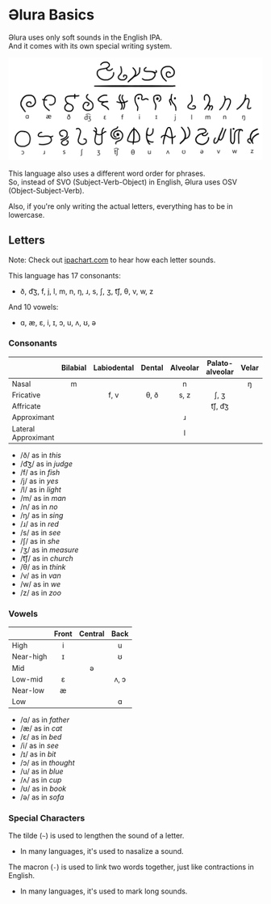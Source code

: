 # Əlura Basics
Əlura uses only soft sounds in the English IPA. <br>
And it comes with its own special writing system.

![](https://github.com/Joalor64GH/alura/blob/main/alura.png?raw=true)

This language also uses a different word order for phrases. <br>
So, instead of SVO (Subject-Verb-Object) in English, Əlura uses OSV (Object-Subject-Verb). <!-- okay yoda -->

Also, if you're only writing the actual letters, everything has to be in lowercase.

## Letters
Note: Check out [ipachart.com](https://www.ipachart.com/) to hear how each letter sounds.

This language has 17 consonants:
* ð, d͡ʒ, f, j, l, m, n, ŋ, ɹ, s, ʃ, ʒ, t͡ʃ, θ, v, w, z

And 10 vowels:
* ɑ, æ, ɛ, i, ɪ, ɔ, u, ʌ, ʊ, ə

### Consonants
|                        | Bilabial  | Labiodental | Dental    | Alveolar  | Palato-alveolar   | Velar | Labial-velar | Palatal |
| :-------------         | :-------: | :---------: | :-------: | :-------: | :---------------: | :---: | :----------: | :-----: |
| Nasal                  | m         |             |           | n         |                   | ŋ     |              |         |
| Fricative              |           | f, v        | θ, ð      | s, z      | ʃ, ʒ              |       |              |         |
| Affricate              |           |             |           |           | t͡ʃ, d͡ʒ            |       |              |         |
| Approximant            |           |             |           | ɹ         |                   |       | w            | j       |
| Lateral Approximant    |           |             |           | l         |                   |       |              |         |

* /ð/ as in *this*
* /d͡ʒ/ as in *judge*
* /f/ as in *fish*
* /j/ as in *yes*
* /l/ as in *light*
* /m/ as in *man*
* /n/ as in *no*
* /ŋ/ as in *sing*
* /ɹ/ as in *red*
* /s/ as in *see*
* /ʃ/ as in *she*
* /ʒ/ as in *measure*
* /t͡ʃ/ as in *church*
* /θ/ as in *think*
* /v/ as in *van*
* /w/ as in *we*
* /z/ as in *zoo*

### Vowels
|                | Front        | Central       | Back         |
| :------------- | :----------: | :-----------: | :----------: |
| High           | i            |               | u            |
| Near-high      | ɪ            |               | ʊ            |
| Mid            |              | ə             |              |
| Low-mid        | ɛ            |               | ʌ, ɔ         |
| Near-low       | æ            |               |              |
| Low            |              |               | ɑ            |

* /ɑ/ as in *father*
* /æ/ as in *cat*
* /ɛ/ as in *bed*
* /i/ as in *see*
* /ɪ/ as in *bit*
* /ɔ/ as in *thought*
* /u/ as in *blue*
* /ʌ/ as in *cup*
* /ʊ/ as in *book*
* /ə/ as in *sofa*

### Special Characters
The tilde (`~`) is used to lengthen the sound of a letter.
* In many languages, it's used to nasalize a sound.

The macron (`-`) is used to link two words together, just like contractions in English.
* In many languages, it's used to mark long sounds.